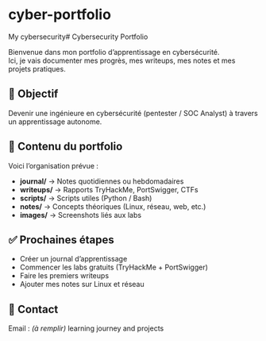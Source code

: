 # cyber-portfolio
My cybersecurity# Cybersecurity Portfolio

Bienvenue dans mon portfolio d’apprentissage en cybersécurité.  
Ici, je vais documenter mes progrès, mes writeups, mes notes et mes projets pratiques.

## 🎯 Objectif
Devenir une ingénieure en cybersécurité (pentester / SOC Analyst) à travers un apprentissage autonome.

## 📂 Contenu du portfolio
Voici l’organisation prévue :
- **journal/** → Notes quotidiennes ou hebdomadaires
- **writeups/** → Rapports TryHackMe, PortSwigger, CTFs
- **scripts/** → Scripts utiles (Python / Bash)
- **notes/** → Concepts théoriques (Linux, réseau, web, etc.)
- **images/** → Screenshots liés aux labs

## ✅ Prochaines étapes
- Créer un journal d’apprentissage
- Commencer les labs gratuits (TryHackMe + PortSwigger)
- Faire les premiers writeups
- Ajouter mes notes sur Linux et réseau

## 📩 Contact
Email : *(à remplir)*
 learning journey and projects
